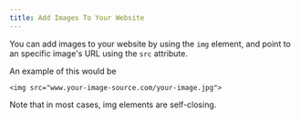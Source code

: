 ```yaml
---
title: Add Images To Your Website
---
```

You can add images to your website by using the `img` element, and point to an specific image's URL using the `src` attribute.

An example of this would be

    <img src="www.your-image-source.com/your-image.jpg">

Note that in most cases, img elements are self-closing.